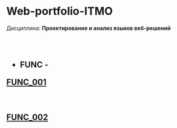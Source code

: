 # Web-portfolio-ITMO
Дисциплина: <b>Проектирование и анализ языков веб-решений</b><h2>
<br>
- FUNC -
<p><a href="https://kodaktor.ru/?!=task_func_c0eae">FUNC_001</a></p>
<br>
<p><a href="https://kodaktor.ru/?!=func_d6511">FUNC_002</a></p>
 
